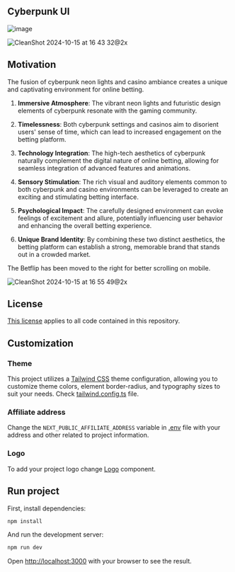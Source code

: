 
## Cyberpunk UI

![image](https://github.com/user-attachments/assets/de7c8274-d8dc-47b4-86d6-6d059aeb871f)


![CleanShot 2024-10-15 at 16 43 32@2x](https://github.com/user-attachments/assets/877d2262-df74-4d32-bea6-d62ce882ebd4)

## Motivation

The fusion of cyberpunk neon lights and casino ambiance creates a unique and captivating environment for online betting.

1. **Immersive Atmosphere**: The vibrant neon lights and futuristic design elements of cyberpunk resonate with the gaming community.

2. **Timelessness**: Both cyberpunk settings and casinos aim to disorient users' sense of time, which can lead to increased engagement on the betting platform.

3. **Technology Integration**: The high-tech aesthetics of cyberpunk naturally complement the digital nature of online betting, allowing for seamless integration of advanced features and animations.

4. **Sensory Stimulation**: The rich visual and auditory elements common to both cyberpunk and casino environments can be leveraged to create an exciting and stimulating betting interface.

5. **Psychological Impact**: The carefully designed environment can evoke feelings of excitement and allure, potentially influencing user behavior and enhancing the overall betting experience.

6. **Unique Brand Identity**: By combining these two distinct aesthetics, the betting platform can establish a strong, memorable brand that stands out in a crowded market.

The Betflip has been moved to the right for better scrolling on mobile.

![CleanShot 2024-10-15 at 16 55 49@2x](https://github.com/user-attachments/assets/69e60286-fe1f-44e4-a651-91fcb628fc6d)


## License
[This license](/LICENSE.md) applies to all code contained in this repository.

## Customization

### Theme
This project utilizes a [Tailwind CSS](https://tailwindcss.com/docs/theme) theme configuration, allowing you to customize theme colors, element border-radius, and typography sizes to suit your needs. Check [tailwind.config.ts](/tailwind.config.ts) file.

### Affiliate address
Change the `NEXT_PUBLIC_AFFILIATE_ADDRESS` variable in [.env](/.env) file with your address and other related to project information.

### Logo
To add your project logo change [Logo](/src/components/ui/Logo/Logo.tsx) component.

## Run project

First, install dependencies:

```bash
npm install
```

And run the development server:

```bash
npm run dev
```

Open [http://localhost:3000](http://localhost:3000) with your browser to see the result.
